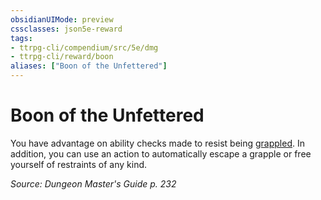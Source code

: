 ```yaml
---
obsidianUIMode: preview
cssclasses: json5e-reward
tags:
- ttrpg-cli/compendium/src/5e/dmg
- ttrpg-cli/reward/boon
aliases: ["Boon of the Unfettered"]
---
```

# Boon of the Unfettered

You have advantage on ability checks made to resist being [grappled](Misc%20Files/CLI/rules/conditions.md#Grappled). In addition, you can use an action to automatically escape a grapple or free yourself of restraints of any kind. 

*Source: Dungeon Master's Guide p. 232*